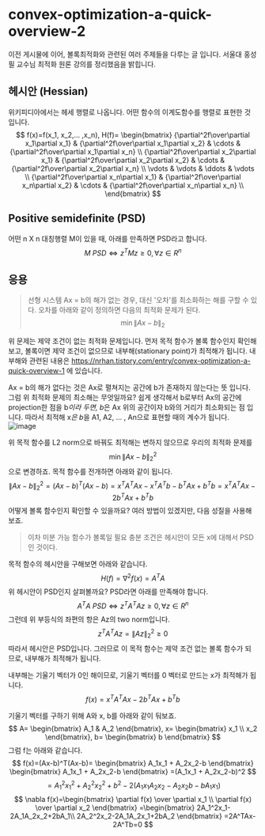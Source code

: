 # convex-optimization-a-quick-overview-2
이전 게시물에 이어, 볼록최적화와 관련된 여러 주제들을 다루는 글 입니다. 서울대 홍성필 교수님 최적화 원론 강의를 정리했음을 밝힙니다.
## 헤시안 (Hessian)
위키피디아에서는 헤세 행렬로 나옵니다. 어떤 함수의 이계도함수를 행렬로 표현한 것 입니다.
$$
f(x)=f(x_1, x_2,... ,x_n),
H(f)= \begin{bmatrix}
{\partial^2f\over\partial x_1\partial x_1} & {\partial^2f\over\partial x_1\partial x_2} & \cdots & {\partial^2f\over\partial x_1\partial x_n} \\
{\partial^2f\over\partial x_2\partial x_1} & {\partial^2f\over\partial x_2\partial x_2} & \cdots & {\partial^2f\over\partial x_2\partial x_n} \\
\vdots & \vdots & \ddots & \vdots \\
{\partial^2f\over\partial x_n\partial x_1} & {\partial^2f\over\partial x_n\partial x_2} & \cdots & {\partial^2f\over\partial x_n\partial x_n} \\
\end{bmatrix}
$$
## Positive semidefinite (PSD)
어떤 n X n 대칭행렬 M이 있을 때, 아래를 만족하면 PSD라고 합니다.
$$
M\ PSD\Longleftrightarrow z^TMz \ge 0, \forall z \in R^n
$$
## 응용
> 선형 시스템 Ax = b의 해가 없는 경우, 대신 '오차'를 최소화하는 해를 구할 수 있다. 오차를 아래와 같이 정의하면 다음의 최적화 문제가 된다.
$$
\min \lVert Ax-b \rVert_2
$$

위 문제는 제약 조건이 없는 최적화 문제입니다. 먼저 목적 함수가 볼록 함수인지 확인해보고, 볼록이면 제약 조건이 없으므로 내부해(stationary point)가 최적해가  됩니다. 내부해와 관련된 내용은 https://nrhan.tistory.com/entry/convex-optimization-a-quick-overview-1 에 있습니다.

Ax = b의 해가 없다는 것은 Ax로 펼쳐지는 공간에 b가 존재하지 않는다는 뜻 입니다. 그럼 위 최적화 문제의 최소해는 무엇일까요? 쉽게 생각해서 b로부터 Ax의 공간에 projection한 점을 b*이라 두면, b*은 Ax 위의 공간이자 b와의 거리가 최소화되는 점 입니다. 따라서 최적해 x*은 b*을 A1, A2, ... , An으로 표현할 때의 계수가 됩니다.
![image](https://user-images.githubusercontent.com/11609881/111558792-ce5cc400-87d2-11eb-9a1c-43ed9448887a.png)

위 목적 함수를 L2 norm으로 바꿔도 최적해는 변하지 않으므로 우리의 최적화 문제를
$$
\min \lVert Ax-b \rVert_2^2
$$
으로 변경하죠. 목적 함수를 전개하면 아래와 같이 됩니다.
$$
\lVert Ax-b \rVert_2^2 = (Ax-b)^T(Ax-b)=x^TA^TAx-x^TA^Tb-b^TAx+b^Tb=x^TA^TAx-2b^TAx+b^Tb
$$
어떻게 볼록 함수인지 확인할 수 있을까요? 여러 방법이 있겠지만, 다음 성질을 사용해보죠.
> 이차 미분 가능 함수가 볼록일 필요 충분 조건은 헤시안이 모든 x에 대해서 PSD인 것이다.

목적 함수의 헤시안을 구해보면 아래와 같습니다.
$$
H(f)=\nabla^2f(x)=A^T
A$$
위 헤시안이 PSD인지 살펴볼까요? PSD라면 아래를 만족해야 합니다.
$$
A^TA \ PSD \Longleftrightarrow z^TA^TAz \ge 0, \forall z \in R^n
$$
그런데 위 부등식의 좌편의 항은 Az의 two norm입니다.
$$
z^TA^TAz=\lVert Az \rVert_2^2 \ge 0
$$
따라서 헤시안은 PSD입니다. 그러므로 이 목적 함수는 제약 조건 없는 볼록 함수가 되므로, 내부해가 최적해가 됩니다.

내부해는 기울기 벡터가 0인 해이므로,  기울기 벡터를 0 벡터로 만드는 x가 최적해가 됩니다.
$$
f(x)=x^TA^TAx-2b^TAx+b^Tb
$$


기울기 벡터를 구하기 위해 A와 x, b를 아래와 같이 둬보죠.
$$
A= \begin{bmatrix} A_1 & A_2  \end{bmatrix},
x= \begin{bmatrix} x_1 \\ x_2 \end{bmatrix},
b= \begin{bmatrix} b \end{bmatrix}
$$
그럼 f는 아래와 같습니다.
$$
f(x)=(Ax-b)^T(Ax-b)=
\begin{bmatrix} A_1x_1 + A_2x_2-b  \end{bmatrix}
\begin{bmatrix} A_1x_1 + A_2x_2-b  \end{bmatrix}
=(A_1x_1 + A_2x_2-b)^2
$$
$$
=A_1^2x_1^2+A_2^2x_2^2+b^2-2(A_1x_1A_2x_2-A_2x_2b-bA_1x_1)
$$
$$
\nabla f(x)=\begin{bmatrix} 
\partial f(x) \over \partial x_1 \\
\partial f(x) \over \partial x_2
\end{bmatrix}
=\begin{bmatrix} 
2A_1^2x_1-2A_1A_2x_2+2bA_1\\
2A_2^2x_2-2A_1A_2x_1+2bA_2
\end{bmatrix}
=2A^TAx-2A^Tb=0
$$
<!--stackedit_data:
eyJoaXN0b3J5IjpbLTE5MTE5MDg3NTksLTE4NDM1NjM3MTUsLT
YyNjcwMzY3NSwtNjk1MTExODIxLC0xODc4NjcwODIyLDcxMzk4
NTQxMywxMDc0NTMzNDI4LDIwMjk4MzkyMjgsLTE4Mjk2MDQ2OT
IsMjU3MTc4ODIwLC0xNzY3MDM4Mjg0LC00OTU1NDA2MzcsNzQ1
MDM1NDk1LC0xODM4MjEwMzExXX0=
-->